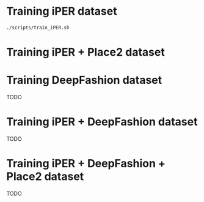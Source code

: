 # Training iPER dataset
```bash
./scripts/train_iPER.sh
```
# Training iPER + Place2 dataset

# Training DeepFashion dataset 
TODO

# Training iPER + DeepFashion dataset 
TODO

# Training iPER + DeepFashion + Place2 dataset
TODO